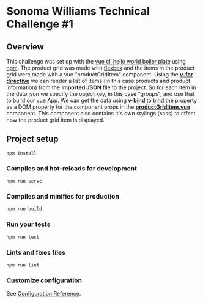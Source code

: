 # Sonoma Williams Technical Challenge #1

## Overview 
This challenge was set up with the [vue cli hello world boiler plate](https://cli.vuejs.org/guide/creating-a-project.html#vue-create)
using [npm](https://www.npmjs.com/). The product grid was made with [flexbox](https://css-tricks.com/snippets/css/a-guide-to-flexbox/) and the items in the product grid were made with a vue "productGridItem" component. Using the [**v-for directive**](https://vuejs.org/v2/guide/list.html) we can render a list of items (in this case products and product information) from the **imported JSON** file to the project. So for each item in the data.json we specify the object key, in this case "groups", and use that to build our vue App. We can get the data using [**v-bind**](https://vuejs.org/v2/api/#v-bind) to bind the property as a DOM property for the component props in the [**productGridItem.vue**](https://github.com/cweachock/vue-practice/blob/master/src/components/productGridItem.vue) component. This component also contains it's own stylings (scss) to affect how the product grid item is displayed. 

## Project setup
```
npm install
```

### Compiles and hot-reloads for development
```
npm run serve
```

### Compiles and minifies for production
```
npm run build
```

### Run your tests
```
npm run test
```

### Lints and fixes files
```
npm run lint
```

### Customize configuration
See [Configuration Reference](https://cli.vuejs.org/config/).
